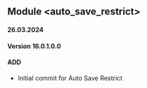 ## Module <auto_save_restrict>

#### 26.03.2024
#### Version 16.0.1.0.0
#### ADD
- Initial commit for Auto Save Restrict


